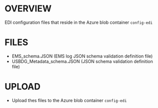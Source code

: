 # OVERVIEW

EDI configuration files that reside in the Azure blob container `config-edi`

# FILES

- EMS_schema.JSON (EMS log JSON schema validation definition file)
- USBDG_Metadata_schema.JSON (JSON schema validation definition file)

# UPLOAD

- Upload thes files to the Azure blob container `config-edi`